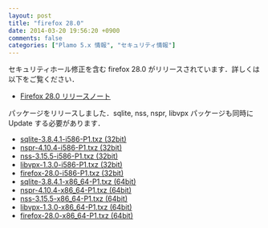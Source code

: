 ```yaml
---
layout: post
title: "firefox 28.0"
date: 2014-03-20 19:56:20 +0900
comments: false
categories: ["Plamo 5.x 情報", "セキュリティ情報"]
---
```


セキュリティホール修正を含む firefox 28.0 がリリースされています．詳しくは以下をご覧ください．

* [Firefox 28.0 リリースノート](http://www.mozilla.jp/firefox/28.0/releasenotes/)

パッケージをリリースしました．sqlite, nss, nspr, libvpx パッケージも同時に Update する必要があります．

* [sqlite-3.8.4.1-i586-P1.txz (32bit)](ftp://plamo.linet.gr.jp/pub/Plamo-5.x/x86/plamo/04_xapps/sqlite-3.8.4.1-i586-P1.txz)
* [nspr-4.10.4-i586-P1.txz (32bit)](ftp://plamo.linet.gr.jp/pub/Plamo-5.x/x86/plamo/04_xapps/nspr-4.10.4-i586-P1.txz)
* [nss-3.15.5-i586-P1.txz (32bit)](ftp://plamo.linet.gr.jp/pub/Plamo-5.x/x86/plamo/04_xapps/nss-3.15.5-i586-P1.txz)
* [libvpx-1.3.0-i586-P1.txz (32bit)](ftp://plamo.linet.gr.jp/pub/Plamo-5.x/x86/plamo/05_ext/AV.txz/libvpx-1.3.0-i586-P1.txz)
* [firefox-28.0-i586-P1.txz (32bit)](ftp://plamo.linet.gr.jp/pub/Plamo-5.x/x86/plamo/04_xapps/firefox-28.0-i586-P1.txz)
* [sqlite-3.8.4.1-x86_64-P1.txz (64bit)](ftp://plamo.linet.gr.jp/pub/Plamo-5.x/x86_64/plamo/04_xapps/sqlite-3.8.4.1-x86_64-P1.txz)
* [nspr-4.10.4-x86_64-P1.txz (64bit)](ftp://plamo.linet.gr.jp/pub/Plamo-5.x/x86_64/plamo/04_xapps/nspr-4.10.4-x86_64-P1.txz)
* [nss-3.15.5-x86_64-P1.txz (64bit)](ftp://plamo.linet.gr.jp/pub/Plamo-5.x/x86_64/plamo/04_xapps/nss-3.15.5-x86_64-P1.txz)
* [libvpx-1.3.0-x86_64-P1.txz (64bit)](ftp://plamo.linet.gr.jp/pub/Plamo-5.x/x86_64/plamo/05_ext/AV.txz/libvpx-1.3.0-x86_64-P1.txz)
* [firefox-28.0-x86_64-P1.txz (64bit)](ftp://plamo.linet.gr.jp/pub/Plamo-5.x/x86_64/plamo/04_xapps/firefox-28.0-x86_64-P1.txz)